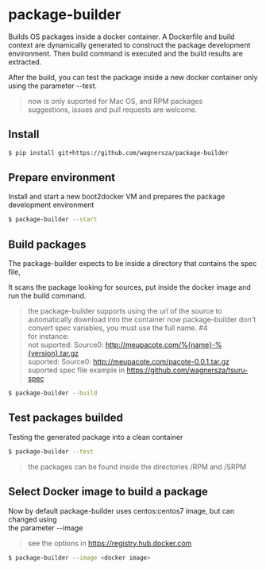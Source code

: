 # package-builder

Builds OS packages inside a docker container. A Dockerfile and build context are dynamically generated to construct the package development environment. Then build command is executed and the build results are extracted.

After the build, you can test the package inside a new docker container only using the parameter --test.

> now is only suported for Mac OS, and RPM packages  
> suggestions, issues and pull requests are welcome.

## Install

```bash
$ pip install git+https://github.com/wagnersza/package-builder
```
## Prepare environment

Install and start a new boot2docker VM and prepares the package development environment

```bash
$ package-builder --start
```

## Build packages

The package-builder expects to be inside a directory that contains the spec file, 

It scans the package looking for sources, put inside the docker image and run the build command.

> the package-builder supports using the url of the source to automatically download into the container
> now package-builder don't convert spec variables, you must use the full name. #4  
> for instance:  
> not suported: Source0: http://meupacote.com/%{name}-%{version}.tar.gz  
> suported: Source0: http://meupacote.com/pacote-0.0.1.tar.gz  
> suported spec file example in https://github.com/wagnersza/tsuru-spec  

```bash
$ package-builder --build
```

## Test packages builded

Testing the generated package into a clean container

```bash
$ package-builder --test
```

> the packages can be found inside the directories /RPM and /SRPM

## Select Docker image to build a package

Now by default package-builder uses centos:centos7 image, but can changed using  
the parameter --image

> see the options in https://registry.hub.docker.com

```bash
$ package-builder --image <docker image>
```

